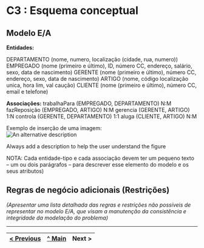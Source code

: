# C3 : Esquema conceptual

## Modelo E/A
**Entidades:**

DEPARTAMENTO (nome, numero, localização (cidade, rua, numero))
EMPREGADO (nome (primeiro e último), ID, número CC, endereço, salário, sexo, data de nascimento) 
GERENTE (nome (primeiro e último), número CC, endereço, sexo, data de nascimento)
ARTIGO (nome, código localização unica, hora lim, val caução)
CLIENTE (nome (primeiro e último), número CC, email e telefone)

**Associações:**
trabalhaPara (EMPREGADO, DEPARTAMENTO) N:M
fazReposição (EMPREGADO, ARTIGO) N:M
gerencia (GERENTE, ARTIGO) 1:N
controla (GERENTE, DEPARTAMENTO) 1:1
aluga (CLIENTE, ARTIGO) N:M





Exemplo de inserção de uma imagem:   
![An alternative description](images/image02.png)   

Always add a description to help the user understand the figure 

NOTA: Cada entidade-tipo e cada associação devem ter um pequeno texto – um ou dois parágrafos – para descrever esse elemento do modelo e os seus atributos)

## Regras de negócio adicionais (Restrições)
_(Apresentar uma lista detalhada das regras e restrições não possíveis de representar no modelo E/A, que visam a manutenção da consistência e integridade da modelação do problema)_

---
[< Previous](rei02.md) | [^ Main](https://github.com/exemploTrabalho/reportSIBD/) | Next >
:--- | :---: | ---: 
